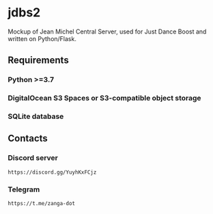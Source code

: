 # jdbs2
Mockup of Jean Michel Central Server, used for Just Dance Boost and written on Python/Flask.

## Requirements

### Python >=3.7

### DigitalOcean S3 Spaces or S3-compatible object storage

### SQLite database

## Contacts

### Discord server

```https://discord.gg/YuyhKxFCjz```

### Telegram

```https://t.me/zanga-dot```
